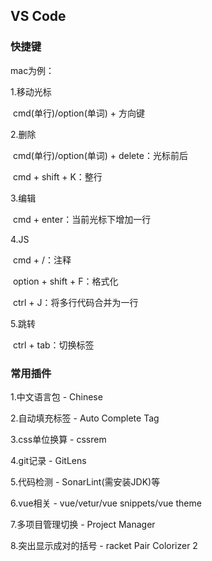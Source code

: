 ## VS Code
 
### 快捷键

mac为例：

1.移动光标 

​	cmd(单行)/option(单词) + 方向键

2.删除

​	cmd(单行)/option(单词)  + delete：光标前后

​	cmd + shift + K：整行

3.编辑

​	cmd + enter：当前光标下增加一行

4.JS

​	cmd + /：注释

​	option + shift + F：格式化

​	ctrl + J：将多行代码合并为一行

5.跳转

​	ctrl + tab：切换标签


### 常用插件

1.中文语言包 - Chinese 

2.自动填充标签 - Auto Complete Tag

3.css单位换算 - cssrem

4.git记录 - GitLens

5.代码检测 - SonarLint(需安装JDK)等

6.vue相关 - vue/vetur/vue snippets/vue theme

7.多项目管理切换 - Project Manager

8.突出显示成对的括号 - racket Pair Colorizer 2
